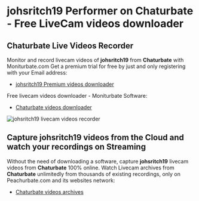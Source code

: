 # johsritch19 Performer on Chaturbate - Free LiveCam videos downloader

## Chaturbate Live Videos Recorder

Monitor and record livecam videos of **johsritch19** from **Chaturbate** with Moniturbate.com
Get a premium trial for free by just and only registering with your Email address:
* [johsritch19 Premium videos downloader](https://moniturbate.com/request-demo-licence-key.html)

Free livecam videos downloader - Moniturbate Software:
* [Chaturbate videos downloader](https://moniturbate.com/moniturbate-download-software.html)

![johsritch19 livecam videos recorder](https://peachurnet.com/templates/moniturbate-software.png)


## Capture johsritch19 videos from the Cloud and watch your recordings on Streaming

Without the need of downloading a software, capture **johsritch19** livecam videos from **Chaturbate** 100% online.
Watch Livecam archives from **Chaturbate** unlimitedly from thousands of existing recordings, only on Peachurbate.com and its websites network:
* [Chaturbate videos archives](https://peachurnet.com/)